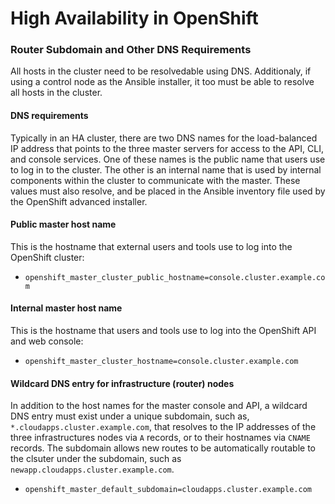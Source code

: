 # High Availability in OpenShift

### Router Subdomain and Other DNS Requirements

All hosts in the cluster need to be resolvedable using DNS. Additionaly, if using a control node as the Ansible installer, it too must be able to resolve all hosts in the cluster. 

#### DNS requirements

Typically in an HA cluster, there are two DNS names for the load-balanced IP address that points to the three master servers for access to the API, CLI, and console services. One of these names is the public name that users use to log in to the cluster. The other is an internal name that is used by internal components within the cluster to communicate with the master. These values must also resolve, and be placed in the Ansible inventory file used by the OpenShift advanced installer.

#### Public master host name

This is the hostname that external users and tools use to log into the OpenShift cluster:

* `openshift_master_cluster_public_hostname=console.cluster.example.com`

#### Internal master host name

This is the hostname that users and tools use to log into the OpenShift API and web console:

* `openshift_master_cluster_hostname=console.cluster.example.com`

#### Wildcard DNS entry for infrastructure (router) nodes

In addition to the host names for the master console and API, a wildcard DNS entry must exist under a unique subdomain, such as, `*.cloudapps.cluster.example.com`, that resolves to the IP addresses of the three infrastructures nodes via `A` records, or to their hostnames via `CNAME` records. The subdomain allows new routes to be automatically routable to the clsuter under the subdomain, such as `newapp.cloudapps.cluster.example.com`.

* `openshift_master_default_subdomain=cloudapps.cluster.example.com`

